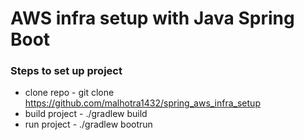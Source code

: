 # AWS infra setup with Java Spring Boot
### Steps to set up project
* clone repo - git clone https://github.com/malhotra1432/spring_aws_infra_setup
* build project - ./gradlew build
* run project - ./gradlew bootrun
